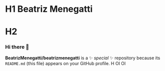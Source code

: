 # H1 Beatriz Menegatti 
# H2
### Hi there 👋

**BeatrizMenegatti/beatrizmenegatti** is a ✨ _special_ ✨ repository because its `README.md` (this file) appears on your GitHub profile.
H 
OI OI 